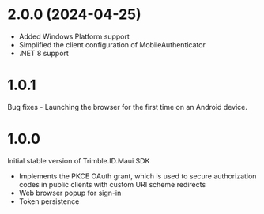 # 2.0.0 (2024-04-25)

- Added Windows Platform support
- Simplified the client configuration of MobileAuthenticator
- .NET 8 support

# 1.0.1

Bug fixes - Launching the browser for the first time on an Android device.

# 1.0.0

Initial stable version of Trimble.ID.Maui SDK

- Implements the PKCE OAuth grant, which is used to secure authorization codes in public clients with custom URI scheme redirects
- Web browser popup for sign-in
- Token persistence
